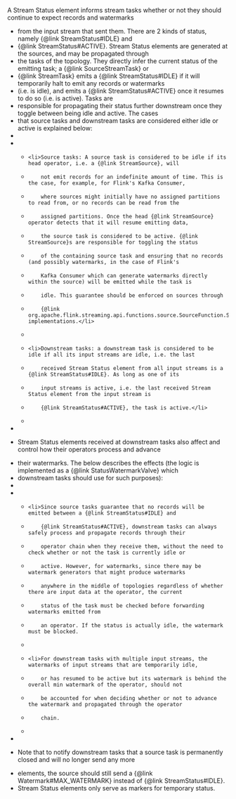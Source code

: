 A Stream Status element informs stream tasks whether or not they should continue to expect records and watermarks
 * from the input stream that sent them. There are 2 kinds of status, namely {@link StreamStatus#IDLE} and
 * {@link StreamStatus#ACTIVE}. Stream Status elements are generated at the sources, and may be propagated through
 * the tasks of the topology. They directly infer the current status of the emitting task; a {@link SourceStreamTask} or
 * {@link StreamTask} emits a {@link StreamStatus#IDLE} if it will temporarily halt to emit any records or watermarks
 * (i.e. is idle), and emits a {@link StreamStatus#ACTIVE} once it resumes to do so (i.e. is active). Tasks are
 * responsible for propagating their status further downstream once they toggle between being idle and active. The cases
 * that source tasks and downstream tasks are considered either idle or active is explained below:
 *
 * <ul>
 *     <li>Source tasks: A source task is considered to be idle if its head operator, i.e. a {@link StreamSource}, will
 *         not emit records for an indefinite amount of time. This is the case, for example, for Flink's Kafka Consumer,
 *         where sources might initially have no assigned partitions to read from, or no records can be read from the
 *         assigned partitions. Once the head {@link StreamSource} operator detects that it will resume emitting data,
 *         the source task is considered to be active. {@link StreamSource}s are responsible for toggling the status
 *         of the containing source task and ensuring that no records (and possibly watermarks, in the case of Flink's
 *         Kafka Consumer which can generate watermarks directly within the source) will be emitted while the task is
 *         idle. This guarantee should be enforced on sources through
 *         {@link org.apache.flink.streaming.api.functions.source.SourceFunction.SourceContext} implementations.</li>
 *
 *     <li>Downstream tasks: a downstream task is considered to be idle if all its input streams are idle, i.e. the last
 *         received Stream Status element from all input streams is a {@link StreamStatus#IDLE}. As long as one of its
 *         input streams is active, i.e. the last received Stream Status element from the input stream is
 *         {@link StreamStatus#ACTIVE}, the task is active.</li>
 * </ul>
 *
 * <p>Stream Status elements received at downstream tasks also affect and control how their operators process and advance
 * their watermarks. The below describes the effects (the logic is implemented as a {@link StatusWatermarkValve} which
 * downstream tasks should use for such purposes):
 *
 * <ul>
 *     <li>Since source tasks guarantee that no records will be emitted between a {@link StreamStatus#IDLE} and
 *         {@link StreamStatus#ACTIVE}, downstream tasks can always safely process and propagate records through their
 *         operator chain when they receive them, without the need to check whether or not the task is currently idle or
 *         active. However, for watermarks, since there may be watermark generators that might produce watermarks
 *         anywhere in the middle of topologies regardless of whether there are input data at the operator, the current
 *         status of the task must be checked before forwarding watermarks emitted from
 *         an operator. If the status is actually idle, the watermark must be blocked.
 *
 *     <li>For downstream tasks with multiple input streams, the watermarks of input streams that are temporarily idle,
 *         or has resumed to be active but its watermark is behind the overall min watermark of the operator, should not
 *         be accounted for when deciding whether or not to advance the watermark and propagated through the operator
 *         chain.
 * </ul>
 *
 * <p>Note that to notify downstream tasks that a source task is permanently closed and will no longer send any more
 * elements, the source should still send a {@link Watermark#MAX_WATERMARK} instead of {@link StreamStatus#IDLE}.
 * Stream Status elements only serve as markers for temporary status.
